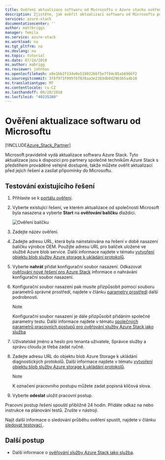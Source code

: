 ```yaml
---
title: Ověření aktualizace softwaru od Microsoftu v Azure stacku ověření jako služba | Dokumentace Microsoftu
description: Zjistěte, jak ověřit aktualizací softwaru od Microsoftu pomocí služby ověřování jako služba.
services: azure-stack
documentationcenter: ''
author: mattbriggs
manager: femila
ms.service: azure-stack
ms.workload: na
ms.tgt_pltfrm: na
ms.devlang: na
ms.topic: tutorial
ms.date: 07/24/2018
ms.author: mabrigg
ms.reviewer: johnhas
ms.openlocfilehash: a9e1bb2f134e0e51803266f5e7f94c05ab6966f2
ms.sourcegitcommit: 3f8f973f095f6f878aa3e2383db0d296365a4b18
ms.translationtype: MT
ms.contentlocale: cs-CZ
ms.lasthandoff: 08/20/2018
ms.locfileid: "40235289"
---
```

# <a name="validate-software-updates-from-microsoft"></a>Ověření aktualizace softwaru od Microsoftu

[!INCLUDE[Azure_Stack_Partner](./includes/azure-stack-partner-appliesto.md)]

Microsoft pravidelně vydá aktualizace softwaru Azure Stack. Tyto aktualizace jsou k dispozici pro partnery společné technikům Azure Stack s předstihem prováděné veřejně dostupné, takže můžete ověřit aktualizací před jejich řešení a zasílat připomínky do Microsoftu.

## <a name="test-an-existing-solution"></a>Testování existujícího řešení

1. Přihlaste se k [portálu ověření](https://azurestackvalidation.com).

2. Vyberte existující řešení, ve kterém aktualizace od společnosti Microsoft byla nasazena a vyberte **Start** na **ověřování balíčku** dlaždici.

    ![Ověření balíčku](media/image3.png)

3. Zadejte název ověření.

4. Zadejte adresu URL, která byla nainstalována na řešení v době nasazení balíčku výrobce OEM. Použijte adresu URL pro balíček uložené ve službě Azure blob service. Další informace najdete v tématu [vytvoření objektu blob služby Azure storage k ukládání protokolů](azure-stack-vaas-set-up-account.md#create-an-azure-storage-blob-to-store-logs).

5. Vyberte **nahrát** přidat konfigurační soubor nasazení. Odkazovat [ověřování nové řešení pro Azure Stack](azure-stack-vaas-validate-solution-new.md) informace o nahrávání konfigurační soubor nasazení.

6. Konfigurační soubor nasazení pak musíte přizpůsobit pomocí souboru parametrů správné prostředí, najdete v článku [parametry prostředí](azure-stack-vaas-parameters.md#environment-parameters) další podrobnosti.

    > [!Note]   
    > Konfigurační soubor nasazení je dále přizpůsobit přidáním společné parametry testu. Další informace najdete v tématu [společných parametrů pracovních postupů pro ověřování služby Azure Stack jako služba](azure-stack-vaas-parameters.md)

7. Uživatelské jméno a heslo pro tenanta uživatele, Správce služby a správu cloudu je třeba zadat ručně.

8. Zadejte adresu URL do objektu blob Azure Storage k ukládání diagnostických protokolů. Další informace najdete v tématu [vytvoření objektu blob služby Azure storage k ukládání protokolů](azure-stack-vaas-set-up-account.md#create-an-azure-storage-blob-to-store-logs).

    > [!Note]  
    > K označení pracovního postupu můžete zadat popisná klíčová slova.

10. Vyberte **odeslat** uložit pracovní postup.

Pracovní postup řešení spouští přibližně 24 hodin. Přidáte odkaz na nebo instrukce na plánování testů. Zrušte v nástroji.

Najít další informace o sledování průběhu ověření spustit, najdete v článku [sledovat testovací ](azure-stack-vaas-monitor-test.md).

## <a name="next-steps"></a>Další postup

- Další informace o [ověřování služby Azure Stack jako služba](https://docs.microsoft.com/azure/azure-stack/partner).
